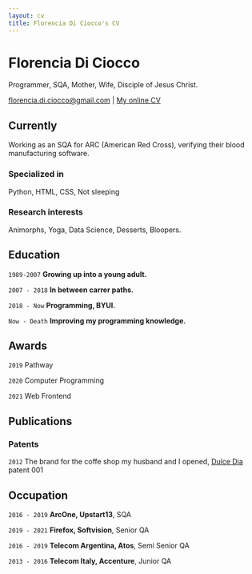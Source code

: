 ```yaml
---
layout: cv
title: Florencia Di Ciocco's CV
---
```

# Florencia Di Ciocco
Programmer, SQA, Mother, Wife, Disciple of Jesus Christ.

<div id="webaddress">
<a href="florencia.di.ciocco@gmail.com">florencia.di.ciocco@gmail.com</a>
| <a href="https://florencia-di-ciocco-cv.web.app/">My online CV</a>
</div>


## Currently

Working as an SQA for ARC (American Red Cross), verifying their blood manufacturing software.

### Specialized in

Python, HTML, CSS, Not sleeping


### Research interests

Animorphs, Yoga, Data Science, Desserts, Bloopers.


## Education

`1989-2007`
__Growing up into a young adult.__

`2007 - 2018`
__In between carrer paths.__

`2018 - Now`
__Programming, BYUI.__

`Now - Death`
__Improving my programming knowledge.__



## Awards

`2019`
Pathway

`2020`
Computer Programming

`2021`
Web Frontend

## Publications

<!-- A list is also available [online](http://scholar.google.co.uk/citations?user=LTOTl0YAAAAJ) -->

### Patents

`2012`
The brand for the coffe shop my husband and I opened, [Dulce Dia](https://www.google.com/maps/uv?pb=!1s0x95bccb96b46b71d3%3A0xd93b9a25503d7635!3m1!7e115!4shttps%3A%2F%2Flh5.googleusercontent.com%2Fp%2FAF1QipPLJiwkz9YE1aIu1fV6cXyulEfUokA7wBMnIpiO%3Dw150-h200-k-no!5sdulce%20dia%2C%20cabrera%203420%20-%20Google%20Search!15sCgIgAQ&imagekey=!1e10!2sAF1QipM45dF1olJriBAjkxBHp3LRxhodq6gt2kpYdwlh&hl=en&sa=X&ved=2ahUKEwjk5d-wxcH0AhUzp5UCHQFhBqQQoip6BQiGARAD) patent 001


## Occupation

`2016 - 2019`
__ArcOne, Upstart13__, SQA

`2019 - 2021`
__Firefox, Softvision__, Senior QA

`2016 - 2019`
__Telecom Argentina, Atos__, Semi Senior QA

`2013 - 2016`
__Telecom Italy, Accenture__, Junior QA 


<!-- ### Footer

Last updated: December 2021 -->
